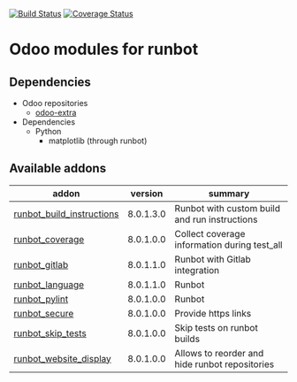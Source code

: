 [![Build Status](https://travis-ci.org/OCA/runbot-addons.svg?branch=8.0)](https://travis-ci.org/OCA/runbot-addons)
[![Coverage Status](https://coveralls.io/repos/OCA/runbot-addons/badge.svg?branch=8.0&service=github)](https://coveralls.io/github/OCA/runbot-addons?branch=8.0)

Odoo modules for runbot
========================

Dependencies
------------
* Odoo repositories
     * [odoo-extra](https://github.com/odoo/odoo-extra)
* Dependencies
     * Python
         * matplotlib (through runbot)

[//]: # (addons)

Available addons
----------------
addon | version | summary
--- | --- | ---
[runbot_build_instructions](runbot_build_instructions/) | 8.0.1.3.0 | Runbot with custom build and run instructions
[runbot_coverage](runbot_coverage/) | 8.0.1.0.0 | Collect coverage information during test_all
[runbot_gitlab](runbot_gitlab/) | 8.0.1.1.0 | Runbot with Gitlab integration
[runbot_language](runbot_language/) | 8.0.1.1.0 | Runbot
[runbot_pylint](runbot_pylint/) | 8.0.1.0.0 | Runbot
[runbot_secure](runbot_secure/) | 8.0.1.0.0 | Provide https links
[runbot_skip_tests](runbot_skip_tests/) | 8.0.1.0.0 | Skip tests on runbot builds
[runbot_website_display](runbot_website_display/) | 8.0.1.0.0 | Allows to reorder and hide runbot repositories

[//]: # (end addons)
